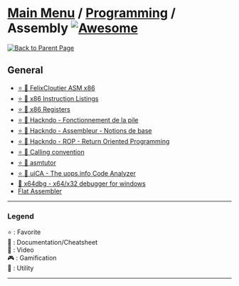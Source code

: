 # [Main Menu](../../README.md) / [Programming](../README.md) / Assembly [![Awesome](https://awesome.re/badge-flat.svg)](https://awesome.re)

[![Back to Parent Page](https://img.shields.io/badge/-Back_to_Parent_Page-blue?style=for-the-badge)](../README.md)

## General
- [:star: :book: FelixCloutier ASM x86](https://www.felixcloutier.com/x86/)
- [:star: :book: x86 Instruction Listings](https://en.wikipedia.org/wiki/X86_instruction_listings)
- [:star: :book: x86 Registers](https://fr.wikibooks.org/wiki/Programmation_Assembleur/x86/Registres)
- [:star: :book: Hackndo - Fonctionnement de la pile](https://beta.hackndo.com/stack-introduction/)
- [:star: :book: Hackndo - Assembleur - Notions de base](https://beta.hackndo.com/assembly-basics/)
- [:star: :book: Hackndo - ROP - Return Oriented Programming](https://beta.hackndo.com/return-oriented-programming/)
- [:star: :book: Calling convention](https://en.wikipedia.org/wiki/Calling_convention)
- [:star: :book: asmtutor](https://asmtutor.com)
- [:star: :wrench: uiCA - The uops.info Code Analyzer](https://uica.uops.info)
- [:wrench: x64dbg - x64/x32 debugger for windows](https://x64dbg.com)
- [Flat Assembler](https://flatassembler.net)

---

### Legend
:star: : Favorite\
:book: : Documentation/Cheatsheet\
:movie_camera: : Video\
:video_game: : Gamification\
:wrench: : Utility

---
